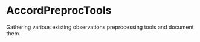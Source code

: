 # AccordPreprocTools
Gathering various existing observations preprocessing tools and document them.
